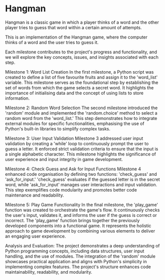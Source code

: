 # Hangman
Hangman is a classic game in which a player thinks of a word and the other player tries to guess that word within a certain amount of attempts.

This is an implementation of the Hangman game, where the computer thinks of a word and the user tries to guess it. 

Each milestone contributes to the project's progress and functionality, and we will explore the key concepts, issues, and insights associated with each step. 

Milestone 1: Word List Creation
In the first milestone, a Python script was created to define a list of five favourite fruits and assign it to the 'word_list' variable. This milestone serves as the foundational step by establishing the set of words from which the game selects a secret word. It highlights the importance of initialising data and the concept of using lists to store information.

Milestone 2: Random Word Selection
The second milestone introduced the 'random' module and implemented the 'random.choice' method to select a random word from the 'word_list.' This step demonstrates how to integrate external modules for specific functionalities, emphasising the use of Python's built-in libraries to simplify complex tasks.

Milestone 3: User Input Validation
Milestone 3 addressed user input validation by creating a 'while' loop to continuously prompt the user to guess a letter. It enforced strict validation criteria to ensure that the input is a single alphabetic character. This milestone highlights the significance of user experience and input integrity in game development.

Milestone 4: Check Guess and Ask for Input Functions
Milestone 4 enhanced code organisation by defining two functions: 'check_guess' and 'ask_for_input.' 'check_guess' evaluates if the guessed letter is in the secret word, while 'ask_for_input' manages user interactions and input validation. This step exemplifies code modularity and promotes better code maintenance and readability.

Milestone 5: Play Game Functionality
In the final milestone, the 'play_game' function was created to orchestrate the game's flow. It continuously checks the user's input, validates it, and informs the user if the guess is correct or incorrect. The 'play_game' function brings together the previously developed components into a functional game. It represents the holistic approach to game development by combining various elements to deliver an engaging user experience.

Analysis and Evaluation:
The project demonstrates a deep understanding of Python programming concepts, including data structures, user input handling, and the use of modules. The integration of the 'random' module showcases practical application and aligns with Python's simplicity in implementing complex features. The project's structure enhances code maintainability, readability, and modularity.
